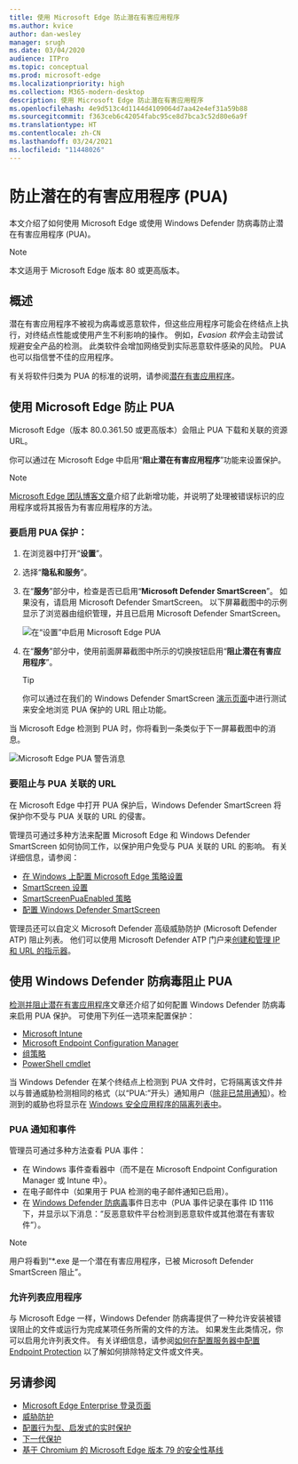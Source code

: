 ```yaml
---
title: 使用 Microsoft Edge 防止潜在有害应用程序
ms.author: kvice
author: dan-wesley
manager: srugh
ms.date: 03/04/2020
audience: ITPro
ms.topic: conceptual
ms.prod: microsoft-edge
ms.localizationpriority: high
ms.collection: M365-modern-desktop
description: 使用 Microsoft Edge 防止潜在有害应用程序
ms.openlocfilehash: 4e9d513c4d1144d4109064d7aa42e4ef31a59b88
ms.sourcegitcommit: f363ceb6c42054fabc95ce8d7bca3c52d80e6a9f
ms.translationtype: HT
ms.contentlocale: zh-CN
ms.lasthandoff: 03/24/2021
ms.locfileid: "11448026"
---
```

# <a name="protect-against-potentially-unwanted-applications-puas"></a>防止潜在的有害应用程序 (PUA)

本文介绍了如何使用 Microsoft Edge 或使用 Windows Defender 防病毒防止潜在有害应用程序 (PUA)。

> [!NOTE]
> 本文适用于 Microsoft Edge 版本 80 或更高版本。

## <a name="overview"></a>概述

潜在有害应用程序不被视为病毒或恶意软件，但这些应用程序可能会在终结点上执行，对终结点性能或使用产生不利影响的操作。 例如，*Evasion 软件*会主动尝试规避安全产品的检测。 此类软件会增加网络受到实际恶意软件感染的风险。 PUA 也可以指信誉不佳的应用程序。

有关将软件归类为 PUA 的标准的说明，请参阅[潜在有害应用程序](/windows/security/threat-protection/intelligence/criteria#potentially-unwanted-application-pua)。

## <a name="protect-against-pua-with-microsoft-edge"></a>使用 Microsoft Edge 防止 PUA

Microsoft Edge（版本 80.0.361.50 或更高版本）会阻止 PUA 下载和关联的资源 URL。

你可以通过在 Microsoft Edge 中启用“**阻止潜在有害应用程序**”功能来设置保护。

> [!NOTE]
> [Microsoft Edge 团队博客文章](https://blogs.windows.com/msedgedev/2020/02/27/protecting-users-potentially-unwanted-apps/)介绍了此新增功能，并说明了处理被错误标识的应用程序或将其报告为有害应用程序的方法。

### <a name="to-enable-pua-protection"></a>要启用 PUA 保护：

1. 在浏览器中打开“**设置**”。
2. 选择“**隐私和服务**”。
3. 在“**服务**”部分中，检查是否已启用“**Microsoft Defender SmartScreen**”。 如果没有，请启用 Microsoft Defender SmartScreen。 以下屏幕截图中的示例显示了浏览器由组织管理，并且已启用 Microsoft Defender SmartScreen。

   ![在“设置”中启用 Microsoft Edge PUA](./media/microsoft-edge-potentially-unwanted-apps/security-pua-setup.png)

4. 在“**服务**”部分中，使用前面屏幕截图中所示的切换按钮启用“**阻止潜在有害应用程序**”。

   > [!TIP]
   > 你可以通过在我们的 Windows Defender SmartScreen [演示页面](https://demo.smartscreen.msft.net/)中进行测试来安全地浏览 PUA 保护的 URL 阻止功能。

当 Microsoft Edge 检测到 PUA 时，你将看到一条类似于下一屏幕截图中的消息。

   ![Microsoft Edge PUA 警告消息](./media/microsoft-edge-potentially-unwanted-apps/security-pua-msg.png)

### <a name="to-block-against-pua-associated-urls"></a>要阻止与 PUA 关联的 URL

在 Microsoft Edge 中打开 PUA 保护后，Windows Defender SmartScreen 将保护你不受与 PUA 关联的 URL 的侵害。

管理员可通过多种方法来配置 Microsoft Edge 和 Windows Defender SmartScreen 如何协同工作，以保护用户免受与 PUA 关联的 URL 的影响。 有关详细信息，请参阅：

- [在 Windows 上配置 Microsoft Edge 策略设置](./configure-microsoft-edge.md)
- [SmartScreen 设置](./microsoft-edge-policies.md#smartscreen-settings)
- [SmartScreenPuaEnabled 策略](./microsoft-edge-policies.md#smartscreenpuaenabled)
- [配置 Windows Defender SmartScreen](/microsoft-edge/deploy/available-policies?source=docs#configure-windows-defender-smartscreen)

管理员还可以自定义 Microsoft Defender 高级威胁防护 (Microsoft Defender ATP) 阻止列表。 他们可以使用 Microsoft Defender ATP 门户来[创建和管理 IP 和 URL 的指示器](/windows/security/threat-protection/microsoft-defender-atp/manage-indicators#create-indicators-for-ips-and-urlsdomains-preview)。

## <a name="protect-against-pua-with-windows-defender-antivirus"></a>使用 Windows Defender 防病毒阻止 PUA

[检测并阻止潜在有害应用程序](/windows/security/threat-protection/windows-defender-antivirus/detect-block-potentially-unwanted-apps-windows-defender-antivirus#windows-defender-antivirus)文章还介绍了如何配置 Windows Defender 防病毒来启用 PUA 保护。 可使用下列任一选项来配置保护：

- [Microsoft Intune](/windows/security/threat-protection/windows-defender-antivirus/detect-block-potentially-unwanted-apps-windows-defender-antivirus#use-intune-to-configure-pua-protection)
- [Microsoft Endpoint Configuration Manager](/windows/security/threat-protection/windows-defender-antivirus/detect-block-potentially-unwanted-apps-windows-defender-antivirus#use-configuration-manager-to-configure-pua-protection)
- [组策略](/windows/security/threat-protection/windows-defender-antivirus/detect-block-potentially-unwanted-apps-windows-defender-antivirus#use-group-policy-to-configure-pua-protection)
- [PowerShell cmdlet](/windows/security/threat-protection/windows-defender-antivirus/detect-block-potentially-unwanted-apps-windows-defender-antivirus#use-powershell-cmdlets-to-configure-pua-protection)

当 Windows Defender 在某个终结点上检测到 PUA 文件时，它将隔离该文件并以与普通威胁检测相同的格式（以“PUA:”开头）通知用户（[除非已禁用通知](/windows/security/threat-protection/windows-defender-antivirus/configure-notifications-windows-defender-antivirus)）。检测到的威胁也将显示在 [Windows 安全应用程序的隔离列表中](/windows/security/threat-protection/windows-defender-antivirus/windows-defender-security-center-antivirus#detection-history)。

### <a name="pua-notifications-and-events"></a>PUA 通知和事件

管理员可通过多种方法查看 PUA 事件：

- 在 Windows 事件查看器中（而不是在 Microsoft Endpoint Configuration Manager 或 Intune 中）。
- 在电子邮件中（如果用于 PUA 检测的电子邮件通知已启用）。
- 在 [Windows Defender 防病毒](/windows/security/threat-protection/windows-defender-antivirus/troubleshoot-windows-defender-antivirus)事件日志中（PUA 事件记录在事件 ID 1116 下，并显示以下消息：“反恶意软件平台检测到恶意软件或其他潜在有害软件”）。

> [!NOTE]
> 用户将看到“*.exe 是一个潜在有害应用程序，已被 Microsoft Defender SmartScreen 阻止”。

### <a name="allow-list-an-app"></a>允许列表应用程序

与 Microsoft Edge 一样，Windows Defender 防病毒提供了一种允许安装被错误阻止的文件或运行为完成某项任务所需的文件的方法。 如果发生此类情况，你可以启用允许列表文件。 有关详细信息，请参阅[如何在配置服务器中配置 Endpoint Protection](/previous-versions/system-center/system-center-2012-R2/hh508770(v=technet.10)#to-exclude-specific-files-or-folders) 以了解如何排除特定文件或文件夹。

## <a name="see-also"></a>另请参阅

- [Microsoft Edge Enterprise 登录页面](https://aka.ms/EdgeEnterprise)
- [威胁防护](/windows/security/threat-protection/index)
- [配置行为型、启发式的实时保护](/windows/security/threat-protection/windows-defender-antivirus/configure-protection-features-windows-defender-antivirus)
- [下一代保护](/windows/security/threat-protection/windows-defender-antivirus/windows-defender-antivirus-in-windows-10)
- [基于 Chromium 的 Microsoft Edge 版本 79 的安全性基线](https://techcommunity.microsoft.com/t5/microsoft-security-baselines/security-baseline-final-for-chromium-based-microsoft-edge/ba-p/1111863)